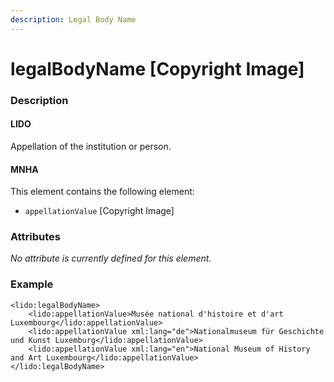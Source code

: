 ```yaml
---
description: Legal Body Name
---
```


# legalBodyName \[Copyright Image]

### Description

#### LIDO

Appellation of the institution or person.

#### MNHA

This element contains the following element:

* `appellationValue` \[Copyright Image]

### Attributes

_No attribute is currently defined for this element._

### Example

```markup
<lido:legalBodyName>
    <lido:appellationValue>Musée national d'histoire et d'art Luxembourg</lido:appellationValue>
    <lido:appellationValue xml:lang="de">Nationalmuseum für Geschichte und Kunst Luxemburg</lido:appellationValue>
    <lido:appellationValue xml:lang="en">National Museum of History and Art Luxembourg</lido:appellationValue>
</lido:legalBodyName>
```
